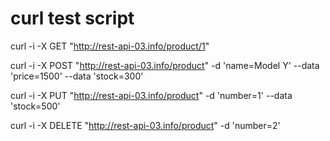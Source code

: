 # curl test script
curl -i -X GET "http://rest-api-03.info/product/1"

curl -i -X POST "http://rest-api-03.info/product" -d 'name=Model Y' --data 'price=1500' --data 'stock=300'

curl -i -X PUT "http://rest-api-03.info/product" -d 'number=1' --data 'stock=500'

curl -i -X DELETE "http://rest-api-03.info/product" -d 'number=2'
